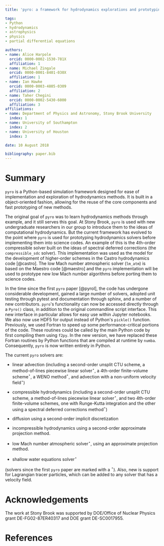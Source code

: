 ```yaml
---
title: 'pyro: a framework for hydrodynamics explorations and prototyping'

tags:
- Python
- hydrodynamics
- astrophysics
- physics
- partial differential equations

authors:
- name: Alice Harpole
  orcid: 0000-0002-1530-781X
  affiliation: 1
- name: Michael Zingale
  orcid: 0000-0001-8401-030X
  affiliation: 1
- name: Ian Hawke
  orcid: 0000-0003-4805-0309
  affiliation: 2
- name: Taher Chegini
  orcid: 0000-0002-5430-6000
  affiliation: 3
affiliations:
- name: Department of Physics and Astronomy, Stony Brook University
  index: 1
- name: University of Southampton
  index: 2
- name: University of Houston
  index: 3

date: 10 August 2018

bibliography: paper.bib
---
```


# Summary

`pyro` is a Python-based simulation framework designed for ease of
implementation and exploration of hydrodynamics methods.  It is
built in a object-oriented fashion, allowing for the reuse of
the core components and fast prototyping of new methods.

The original goal of `pyro` was to learn hydrodynamics methods through
example, and it still serves this goal.  At Stony Brook, `pyro` is used
with new undergraduate researchers in our group to introduce them to
the ideas of computational hydrodynamics.  But the current framework
has evolved to the point where `pyro` is used for prototyping
hydrodynamics solvers before implementing them into science codes.  An
example of this is the 4th-order compressible solver built on the
ideas of spectral deferred corrections (the `compressible_sdc`
solver).  This implementation was used as the model for the
development of higher-order schemes in the Castro hydrodynamics code
[@castro].  The low Mach number atmospheric solver (`lm_atm`) is based
on the Maestro code [@maestro] and the `pyro` implementation will be
used to prototype new low Mach number algorithms before porting them
to science codes.

In the time since the first `pyro` paper [@pyroI], the code has
undergone considerable development, gained a large number of solvers,
adopted unit testing through pytest and documentation through sphinx,
and a number of new contributors.  `pyro`'s functionality can now
be accessed directly through a `Pyro()` class, in addition to the
original commandline script interface.  This new interface in particular
allows for easy use within Jupyter notebooks.  We also now use HDF5
for output instead of Python's `pickle()` function.  Previously, we used Fortran
to speed up some performance-critical portions of the code.  These routines
could be called by the main Python code by first compiling them using `f2py`.
In the new version, we have replaced these Fortran routines by Python functions
that are compiled at runtime by `numba`.  Consequently, `pyro` is now written
entirely in Python.

The current `pyro` solvers are:

-   linear advection (including a second-order unsplit CTU scheme, a
    method-of-lines piecewise linear solver$^\star$, a 4th-order
    finite-volume scheme$^\star$, a WENO method$^\star$, and
    advection with a non-uniform velocity field$^\star$)

-   compressible hydrodynamics (including a second-order unsplit CTU
    scheme, a method-of-lines piecewise linear solver$^\star$, and two
    4th-order finite-volume schemes, one with Runge-Kutta integration
    and the other using a spectral deferred corrections
    method$^\star$)

-   diffusion using a second-order implicit discretization

-   incompressible hydrodynamics using a second-order approximate
    projection method.

-   low Mach number atmospheric solver$^\star$, using an approximate
    projection method.

-   shallow water equations solver$^\star$

(solvers since the first `pyro` paper are marked with a $^\star$).  Also,
new is support for Lagrangian tracer particles, which can be added to
any solver that has a velocity field.

# Acknowledgements

The work at Stony Brook was supported by DOE/Office of Nuclear Physics
grant DE-FG02-87ER40317 and DOE grant DE-SC0017955.

# References

